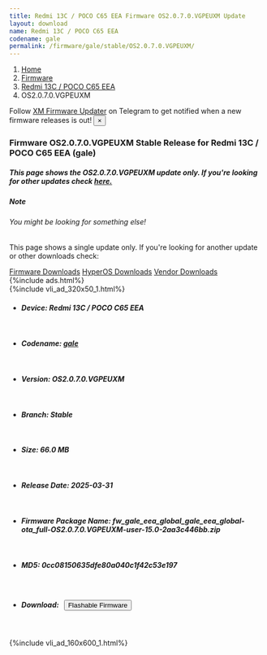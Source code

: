 ```yaml
---
title: Redmi 13C / POCO C65 EEA Firmware OS2.0.7.0.VGPEUXM Update
layout: download
name: Redmi 13C / POCO C65 EEA
codename: gale
permalink: /firmware/gale/stable/OS2.0.7.0.VGPEUXM/
---
```

<nav aria-label="breadcrumb">
    <ol class="breadcrumb">
        <li class="breadcrumb-item"><a href="/">Home</a></li>
        <li class="breadcrumb-item"><a href="/firmware/">Firmware</a></li>
        <li class="breadcrumb-item"><a href="/firmware/gale/">Redmi 13C / POCO C65 EEA</a></li>
        <li class="breadcrumb-item active" aria-current="page">OS2.0.7.0.VGPEUXM</li>
    </ol>
</nav>
<div class="alert alert-primary alert-dismissible fade show" role="alert">
    Follow <a href="https://t.me/XiaomiFirmwareUpdater" class="alert-link">XM Firmware Updater</a> on Telegram to get
    notified when a new firmware releases is out!
    <button type="button" class="close" data-dismiss="alert" aria-label="Close">
        <span aria-hidden="true">&times;</span>
    </button>
</div>
<div class="col-12 mx-auto">
    <h3 class="title bg-light p-2 rounded">Firmware OS2.0.7.0.VGPEUXM Stable Release for Redmi 13C / POCO C65 EEA (gale)</h3>
    <h5>This page shows the OS2.0.7.0.VGPEUXM update only. If you're looking for other updates check
        <a href="/firmware/gale/">here.</a></h5>
    <div class="card">
        <div class="card-body">
            <h5 class="card-title">Note</h5>
            <h6 class="card-subtitle mb-2 text-muted">You might be looking for something else!</h6>
            <p class="card-text">This page shows a single update only.
                If you're looking for another update or other downloads check:</p>
            <a href="/firmware/" class="card-link">Firmware Downloads</a>
            <a href="/hyperos/" class="card-link">HyperOS Downloads</a>
            <a href="/vendor/" class="card-link">Vendor Downloads</a>
        </div>
    </div>
    {%include ads.html%}
    <div class="row justify-content-center">
        <div class="col-10" id="downloads">
                    <div class="card card-body">
            {%include vli_ad_320x50_1.html%}
            <ul class="list-unstyled">
                <li style="padding-bottom: 10px;">
                    <h5><b>Device: </b>Redmi 13C / POCO C65 EEA</h5>
                </li>
                <li style="padding-bottom: 10px;">
                    <h5><b>Codename: </b> <a href="/firmware/gale/" target="_blank">gale</a> </h5>
                </li>
                <li style="padding-bottom: 10px;">
                    <h5><b>Version: </b>OS2.0.7.0.VGPEUXM</h5>
                </li>
                <li style="padding-bottom: 10px;">
                    <h5><b>Branch: </b>Stable</h5>
                </li>
                <li style="padding-bottom: 10px;">
                    <h5><b>Size: </b>66.0 MB</h5>
                </li>
                <li style="padding-bottom: 10px;">
                    <h5><b>Release Date: </b>2025-03-31</h5>
                </li>
                <li style="padding-bottom: 10px;">
                    <h5><b>Firmware Package Name: </b><span id="filename" class="text-dark">fw_gale_eea_global_gale_eea_global-ota_full-OS2.0.7.0.VGPEUXM-user-15.0-2aa3c446bb.zip</span></h5>
                </li>
                <li style="padding-bottom: 10px;">
                    <h5><b>MD5: </b><span id="md5" class="text-muted">0cc08150635dfe80a040c1f42c53e197</span></h5>
                </li>
                <li style="padding-bottom: 10px;">
                    <h5><b>Download: </b><button type="button" id="download" class="btn btn-primary"
                    style="margin: 7px;" onclick="redirect('fw_gale_eea_global_gale_eea_global-ota_full-OS2.0.7.0.VGPEUXM-user-15.0-2aa3c446bb.zip'); return false;"><i class="fa fa-download"></i> Flashable Firmware</button></h5>
                </li>
            </ul>
        </div>
        </div>
        {%include vli_ad_160x600_1.html%}
    </div>
</div>
